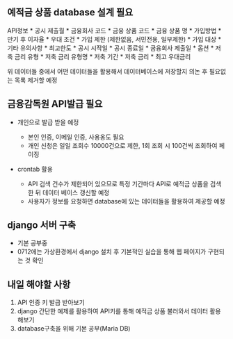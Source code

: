 예적금 상품 database 설계 필요
----------------------------
API정보
    * 공시 제출월
    * 금융회사 코드
    * 금융 상품 코드
    * 금융 상품 명
    * 가입방법
    * 만기 후 이자율
    * 우대 조건
    * 가입 제한 (제한없음, 서민전용, 일부제한)
    * 가입 대상
    * 기타 유의사항
    * 최고한도
    * 공시 시작일
    * 공시 종료일
    * 굼융회사 제출일
    * 옵션
        * 저축 금리 유형
        * 저축 금리 유형명
        * 저축 기간
        * 저축 금리
        * 최고 우대금리

위 데이터들 중에서 어떤 데이터들을 활용해서 데이터베이스에 저장할지 의논 후 필요없는 목록 제거할 예정

금융감독원 API발급 필요
-------------------
- 개인으로 발급 받을 예정
    - 본인 인증, 이메일 인증, 사용옹도 필요
    - 개인 신청은 일일 조회수 10000건으로 제한, 1회 조회 시 100건씩 조회하여 페이징

- crontab 활용
    - API 검색 건수가 제한되어 있으므로 특정 기간마다 API로 예적금 상품을 검색한 뒤 데이터 베이스 갱신할 예정
    - 사용자가 정보를 요청하면 database에 있는 데이터들을 활용하여 제공할 예정


django 서버 구축
-------------
- 기본 공부중
- 0712에는 가상환경에서 django 설치 후 기본적인 실습을 통해 웹 페이지가 구현되는 것 확인

내일 해야할 사항
--------------
1. API 인증 키 발급 받아보기
2. django 간단한 예제를 활용하여 API키를 통해 예적금 상품 불러와서 데이터 활용해보기
3. database구축을 위해 기본 공부(Maria DB)